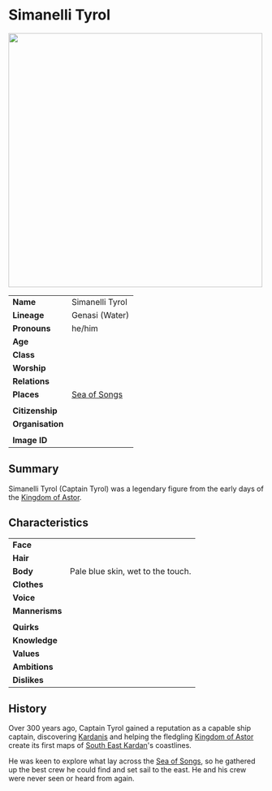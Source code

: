 # Simanelli Tyrol

<img src="https://raw.githubusercontent.com/jesskelsall/astarus-images/main/characters/portraits/imageid.png" height="500" />

|||
| --- | --- |
| **Name** | Simanelli Tyrol | character.3
| **Lineage** | Genasi (Water) |
| **Pronouns** | he/him |
| **Age** | |
| **Class** | |
| **Worship** | |
| **Relations** | |
| **Places** | [Sea of Songs](../places/seas-oceans/sea-of-songs.md) |
|||
| **Citizenship** | |
| **Organisation** | |
|||
| **Image ID** | |

## Summary

Simanelli Tyrol (Captain Tyrol) was a legendary figure from the early days of the [Kingdom of Astor](../civilisations/kingdom-of-astor/kingdom-of-astor.md).

## Characteristics

| | |
| --- | --- |
| **Face** | | characteristics.2
| **Hair** | |
| **Body** | Pale blue skin, wet to the touch. |
| **Clothes** | |
| **Voice** | |
| **Mannerisms** | |
| | |
| **Quirks** | |
| **Knowledge** | |
| **Values** | |
| **Ambitions** | |
| **Dislikes** | |

## History

Over 300 years ago, Captain Tyrol gained a reputation as a capable ship captain, discovering [Kardanis](../places/regions/kardanis.md) and helping the fledgling [Kingdom of Astor](../civilisations/kingdom-of-astor/kingdom-of-astor.md) create its first maps of [South East Kardan](../places/regions/south-east-kardan.md)'s coastlines.

He was keen to explore what lay across the [Sea of Songs](../places/seas-oceans/sea-of-songs.md), so he gathered up the best crew he could find and set sail to the east. He and his crew were never seen or heard from again.
